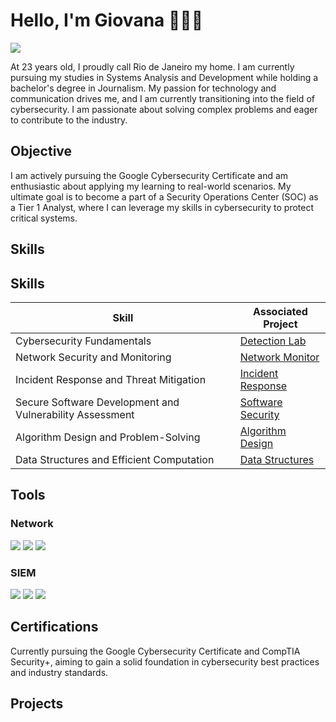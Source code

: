 # Hello, I'm Giovana 👩🏻‍💻
<a href="https://www.linkedin.com/in/gideandrade/"><img src="https://img.shields.io/badge/-LinkedIn-0072b1?&style=for-the-badge&logo=linkedin&logoColor=white" /></a>

At 23 years old, I proudly call Rio de Janeiro my home. I am currently pursuing my studies in Systems Analysis and Development while holding a bachelor's degree in Journalism. My passion for technology and communication drives me, and I am currently transitioning into the field of cybersecurity. I am passionate about solving complex problems and eager to contribute to the industry.

## Objective
I am actively pursuing the Google Cybersecurity Certificate and am enthusiastic about applying my learning to real-world scenarios. My ultimate goal is to become a part of a Security Operations Center (SOC) as a Tier 1 Analyst, where I can leverage my skills in cybersecurity to protect critical systems.

## Skills

## Skills

| Skill                                         | Associated Project         |
|-----------------------------------------------|----------------------------|
| Cybersecurity Fundamentals                    | <a href="">Detection Lab</a> |
| Network Security and Monitoring               | <a href="">Network Monitor</a> |
| Incident Response and Threat Mitigation       | <a href="">Incident Response</a> |
| Secure Software Development and Vulnerability Assessment | <a href="">Software Security</a> |
| Algorithm Design and Problem-Solving          | <a href="">Algorithm Design</a> |
| Data Structures and Efficient Computation     | <a href="">Data Structures</a> |

## Tools

### Network
<div>
    <img src="https://img.shields.io/badge/-Wireshark-1679A7?&style=for-the-badge&logo=Wireshark&logoColor=white" />
    <img src="https://img.shields.io/badge/-Suricata-EF3B2D?&style=for-the-badge&logo=Suricata&logoColor=white" />
    <img src="https://img.shields.io/badge/-Zeek-777BB4?&style=for-the-badge&logo=Zeek&logoColor=white" />
</div>

### SIEM
<div>
    <img src="https://img.shields.io/badge/-Microsoft_Sentinel-0078D4?&style=for-the-badge&logo=Microsoft&logoColor=white" />
    <img src="https://img.shields.io/badge/-Splunk-000000?&style=for-the-badge&logo=Splunk&logoColor=white" />
    <img src="https://img.shields.io/badge/-Elastic-005571?&style=for-the-badge&logo=Elastic&logoColor=white" />
</div>

## Certifications
Currently pursuing the Google Cybersecurity Certificate and CompTIA Security+, aiming to gain a solid foundation in cybersecurity best practices and industry standards.

## Projects



